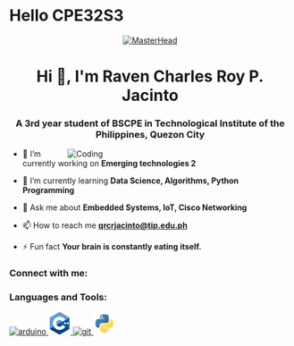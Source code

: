 # Hello CPE32S3
<div align="center">
  <a href="https://raven-jacinto.io" target="_blank">
    <img src="https://media3.giphy.com/media/HscDLzkO8EOTmgkhQP/giphy.gif?cid=ecf05e47umktowo3m7wz6wo4n0bf3flzw3m1ddfkstwlt457&ep=v1_gifs_related&rid=giphy.gif&ct=g" alt="MasterHead">
  </a>
</div>

<h1 align="center">Hi 👋, I'm Raven Charles Roy P. Jacinto</h1>
<h3 align="center">A 3rd year student of BSCPE in Technological Institute of the Philippines, Quezon City</h3>
<img align="right" alt="Coding" width="400" src="https://media3.giphy.com/media/v1.Y2lkPTc5MGI3NjExMDQ4emFia20xamt2YWU3cnhvMG5ydmxudHFiODc3MXh4bG0xOWEwaCZlcD12MV9pbnRlcm5hbF9naWZfYnlfaWQmY3Q9Zw/qgQUggAC3Pfv687qPC/giphy.gif">



- 🔭 I’m currently working on **Emerging technologies 2**

- 🌱 I’m currently learning **Data Science, Algorithms, Python Programming**

- 💬 Ask me about **Embedded Systems, IoT, Cisco Networking**

- 📫 How to reach me **qrcrjacinto@tip.edu.ph**

- ⚡ Fun fact **Your brain is constantly eating itself.**

<h3 align="left">Connect with me:</h3>
<p align="left">
</p>

<h3 align="left">Languages and Tools:</h3>
<p align="left"> <a href="https://www.arduino.cc/" target="_blank" rel="noreferrer"> <img src="https://cdn.worldvectorlogo.com/logos/arduino-1.svg" alt="arduino" width="40" height="40"/> </a> <a href="https://www.w3schools.com/cpp/" target="_blank" rel="noreferrer"> <img src="https://raw.githubusercontent.com/devicons/devicon/master/icons/cplusplus/cplusplus-original.svg" alt="cplusplus" width="40" height="40"/> </a> <a href="https://git-scm.com/" target="_blank" rel="noreferrer"> <img src="https://www.vectorlogo.zone/logos/git-scm/git-scm-icon.svg" alt="git" width="40" height="40"/> </a> <a href="https://www.python.org" target="_blank" rel="noreferrer"> <img src="https://raw.githubusercontent.com/devicons/devicon/master/icons/python/python-original.svg" alt="python" width="40" height="40"/> </a> </p>
